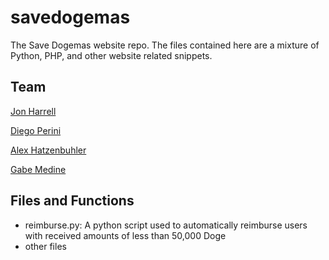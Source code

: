 # savedogemas


The Save Dogemas website repo. The files contained here are a mixture of Python, PHP, and other website related snippets.

## Team


[Jon Harrell](https://github.com/jbharrell92) 

[Diego Perini](https://github.com/diegoperini) 

[Alex Hatzenbuhler](https://github.com/ahatzz11) 

[Gabe Medine](https://github.com/GabeMedine) 



## Files and Functions



* reimburse.py: A python script used to automatically reimburse users with received amounts of less than 50,000 Doge
* other files
